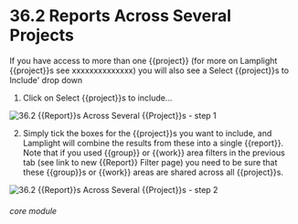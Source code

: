 # 36.2 Reports Across Several Projects

If you have access to more than one {{project}} (for more on Lamplight {{project}}s see xxxxxxxxxxxxxx) you will also see a Select {{project}}s to Include&#039; drop down
1. Click on Select {{project}}s to include…

![36.2 {{Report}}s Across Several {{Project}}s - step 1](36.2_Reports_Across_Several_Projects_im_1.png)

2. Simply tick the boxes for the {{project}}s you want to include, and Lamplight will combine the results from these into a single {{report}}.
Note that if you used {{group}} or {{work}} area filters in the previous tab (see link to new {{Report}} Filter page) you need to be sure that these {{group}}s or {{work}} areas are shared across all {{project}}s.

![36.2 {{Report}}s Across Several {{Project}}s - step 2](36.2_Reports_Across_Several_Projects_im_2.png)


###### core module
